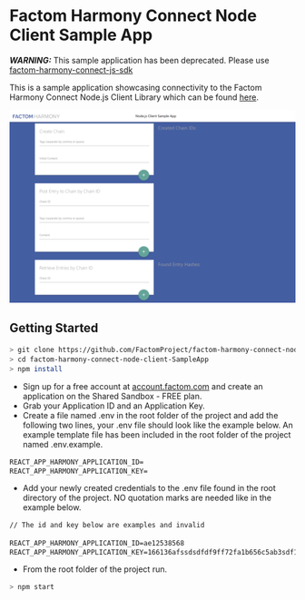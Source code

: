# Factom Harmony Connect Node Client Sample App

**_WARNING:_** This sample application has been deprecated. Please use [factom-harmony-connect-js-sdk](https://github.com/FactomProject/factom-harmony-connect-js-sdk)

This is a sample application showcasing connectivity to the Factom Harmony Connect Node.js Client Library which can be found [here](https://github.com/FactomProject/factom-harmony-connect-node-client "Factom Harmony Connect Node.js Client Library").

![sample app screenshot](sample_app_screenshot.png)


## Getting Started

```bash
> git clone https://github.com/FactomProject/factom-harmony-connect-node-client-SampleApp.git
> cd factom-harmony-connect-node-client-SampleApp
> npm install
```

- Sign up for a free account at [account.factom.com](https://account.factom.com/login) and create an application on the Shared Sandbox - FREE plan.
- Grab your Application ID and an Application Key.
- Create a file named .env in the root folder of the project and add the following two lines, your .env file should look like the example below. An example template file has been included in the root folder of the project named .env.example.

```
REACT_APP_HARMONY_APPLICATION_ID=
REACT_APP_HARMONY_APPLICATION_KEY=
```

- Add your newly created credentials to the .env file found in the root directory of the project. NO quotation marks are needed like in the example below.

```
// The id and key below are examples and invalid

REACT_APP_HARMONY_APPLICATION_ID=ae12538568
REACT_APP_HARMONY_APPLICATION_KEY=166136afssdsdfdf9ff72fa1b656c5ab3sdf1
```

- From the root folder of the project run.

```bash
> npm start
```
